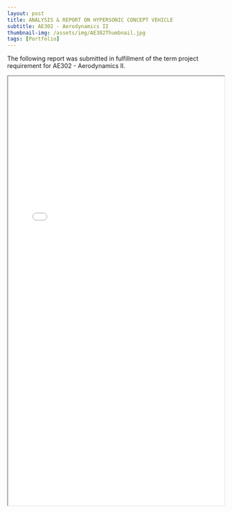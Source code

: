 ```yaml
---
layout: post
title: ANALYSIS & REPORT ON HYPERSONIC CONCEPT VEHICLE
subtitle: AE302 - Aerodynamics II 
thumbnail-img: /assets/img/AE302Thumbnail.jpg
tags: [Portfolio]
---
```


The following report was submitted in fulfillment of the term project requirement for AE302 - Aerodynamics II.

<iframe src="/assets/img/AE302FinalReport.pdf" width="100%" height="1000px"></iframe>
